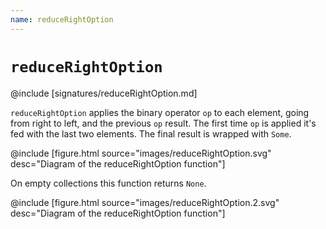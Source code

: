 ```yaml
---
name: reduceRightOption
---
```


# `reduceRightOption`

@include [signatures/reduceRightOption.md]

`reduceRightOption` applies the binary operator `op` to each element, going from right to left, and the previous `op` result.
The first time `op` is applied it's fed with the last two elements.
The final result is wrapped with `Some`.

@include [figure.html source="images/reduceRightOption.svg" desc="Diagram of the reduceRightOption function"]

On empty collections this function returns `None`.

@include [figure.html source="images/reduceRightOption.2.svg" desc="Diagram of the reduceRightOption function"]
